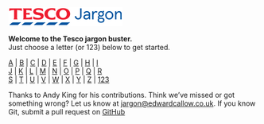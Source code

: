 ![Tesco jargon](assets/images/logo-jargon50.png)

**Welcome to the Tesco jargon buster.**  
Just choose a letter (or 123) below to get started.  

[A](a.md) | [B](b.md) | [C](c.md) | [D](d.md) | [E](e.md) | [F](f.md) | [G](g.md) | [H](h.md) | [I](i.md)  
[J](j.md) | [K](k.md) | [L](l.md) | [M](m.md) | [N](n.md) | [O](o.md) | [P](p.md) | [Q](q.md) | [R](r.md)  
[S](s.md) | [T](t.md) | [U](u.md) | [V](v.md) | [W](w.md) | [X](x.md) | [Y](y.md) | [Z](z.md) | [123](123.md)

Thanks to Andy King for his contributions. Think we’ve missed or got something wrong? Let us know at [jargon@edwardcallow.co.uk](mailto:jargon@edwardcallow.co.uk). If you know Git, submit a pull request on [GitHub](https://github.com/edwardcallow/tesco-jargon)

<!-- ## Still to be defined
We’re still searching for a simple definition for these terms…

#### CBL
`Definition unavailable.`
-->
